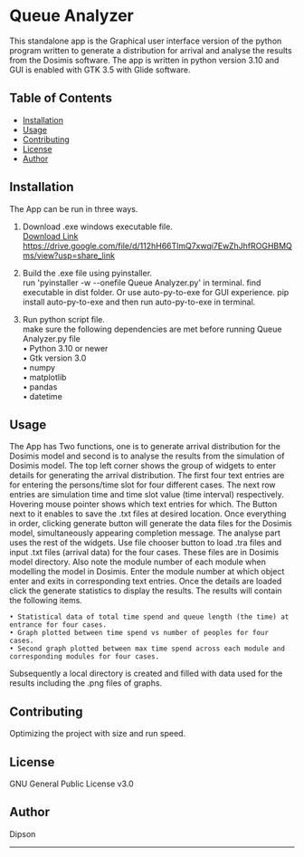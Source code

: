# Queue Analyzer

This standalone app is the Graphical user interface version of the python program written to generate a distribution for arrival and analyse the results from the Dosimis software. The app is written in python version 3.10 and GUI is enabled with GTK 3.5 with Glide software.

## Table of Contents

- [Installation](#installation)
- [Usage](#usage)
- [Contributing](#contributing)
- [License](#license)
- [Author](#author)

## Installation

The App can be run in three ways.    
  
1. Download .exe windows executable file.  
[Download Link](https://drive.google.com/file/d/112hH66TlmQ7xwqi7EwZhJhfROGHBMQms/view?usp=share_link)  
https://drive.google.com/file/d/112hH66TlmQ7xwqi7EwZhJhfROGHBMQms/view?usp=share_link


  
2. Build the .exe file using pyinstaller.  
run 'pyinstaller -w --onefile Queue Analyzer.py' in terminal.
find executable in dist folder.
Or use auto-py-to-exe for GUI experience.
pip install auto-py-to-exe and then run auto-py-to-exe in terminal.
  
3. Run python script file.  
make sure the following dependencies are met before running Queue Analyzer.py file  
• Python 3.10 or newer  
• Gtk version 3.0  
• numpy  
• matplotlib  
• pandas  
• datetime  



## Usage

The App has Two functions, one is to generate arrival distribution for the Dosimis model and second is to analyse the results from the simulation of Dosimis model. 
The top left corner shows the group of widgets to enter details for generating the arrival distribution. The first four text entries are for entering the persons/time slot for four different cases. The next row entries are simulation time and time slot value (time interval) respectively. Hovering mouse pointer shows which text entries for which. The Button next to it enables to save the .txt files at desired location. Once everything in order, clicking generate button will generate the data files for the Dosimis model, simultaneously appearing completion message.
The analyse part uses the rest of the widgets. Use file chooser button to load .tra files and input .txt files (arrival data) for the four cases. These files are in Dosimis model directory. Also note the module number of each module when modelling the model in Dosimis. Enter the module number at which object enter and exits in corresponding text entries. Once the details are loaded click the generate statistics to display the results. 
The results will contain the following items.    
  
    • Statistical data of total time spend and queue length (the time) at entrance for four cases.  
    • Graph plotted between time spend vs number of peoples for four cases.  
    • Second graph plotted between max time spend across each module and corresponding modules for four cases.  
    
Subsequently a local directory is created and filled with data used for the results including the .png files of graphs.

## Contributing

Optimizing the project with size and run speed.

## License

GNU General Public License v3.0

## Author  

Dipson  

---

